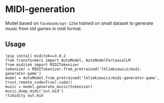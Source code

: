 # MIDI-generation

Model based on `facebook/opt-125m` trained on small dataset to generate music from old games in midi format.

## Usage
```
!pip install miditok==3.0.2
from transformers import AutoModel, AutoModelForCausalLM
from miditok import MIDITokenizer
tokenizer = MIDITokenizer.from_pretrained('lklimkiewicz/midi-ganerator-game')
model = AutoModel.from_pretrained('lklimkiewicz/midi-ganerator-game', trust_remote_code=True).cuda()
music = model.generate_music(tokenizer)
music.dump_midi('out.mid')
!timidity out.mid
```
